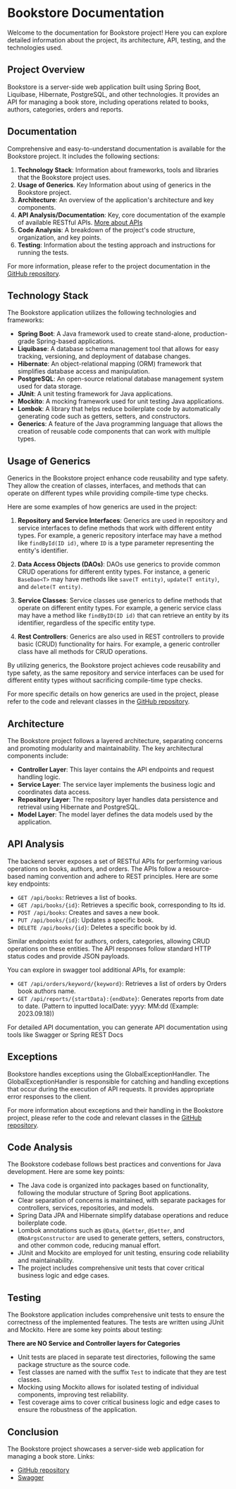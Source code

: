 # Bookstore Documentation

Welcome to the documentation for Bookstore project! Here you can explore detailed information about the project, its
architecture, API, testing, and the technologies used.

## Project Overview

Bookstore is a server-side web application built using Spring Boot, Liquibase, Hibernate, PostgreSQL, and other
technologies. It provides an API for managing a book store, including operations related to books, authors, categories,
orders and reports.

## Documentation

Comprehensive and easy-to-understand documentation is available for the Bookstore project. It includes the following
sections:

1. **Technology Stack**: Information about frameworks, tools and libraries that the Bookstore project uses.
2. **Usage of Generics**. Key Information about using of generics in the Bookstore project.
3. **Architecture**: An overview of the application's architecture and key components.
4. **API Analysis/Documentation**: Key, core documentation of the example of available RESTful
   APIs. [More about APIs](http://localhost:8080/Store/api-doc)
5. **Code Analysis**: A breakdown of the project's code structure, organization, and key points.
6. **Testing**: Information about the testing approach and instructions for running the tests.

For more information, please refer to the project documentation in
the [GitHub repository](https://github.com/Arthur488/bookstore/tree/arthurs_branch).

## Technology Stack

The Bookstore application utilizes the following technologies and frameworks:

- **Spring Boot**: A Java framework used to create stand-alone, production-grade Spring-based applications.
- **Liquibase**: A database schema management tool that allows for easy tracking, versioning, and deployment of database
  changes.
- **Hibernate**: An object-relational mapping (ORM) framework that simplifies database access and manipulation.
- **PostgreSQL**: An open-source relational database management system used for data storage.
- **JUnit**: A unit testing framework for Java applications.
- **Mockito**: A mocking framework used for unit testing Java applications.
- **Lombok**: A library that helps reduce boilerplate code by automatically generating code such as getters, setters,
  and constructors.
- **Generics**: A feature of the Java programming language that allows the creation of reusable code components that can
  work with multiple types.

## Usage of Generics

Generics in the Bookstore project enhance code reusability and type safety. They allow the creation of classes,
interfaces, and methods that can operate on different types while providing compile-time type checks.

Here are some examples of how generics are used in the project:

1. **Repository and Service Interfaces**: Generics are used in repository and service interfaces to define methods that
   work with different entity types. For example, a generic repository interface may have a method
   like `findById(ID id)`, where `ID` is a type parameter representing the entity's identifier.

2. **Data Access Objects (DAOs)**: DAOs use generics to provide common CRUD operations for different entity types. For
   instance, a generic `BaseDao<T>` may have methods like `save(T entity)`, `update(T entity)`, and `delete(T entity)`.

3. **Service Classes**: Service classes use generics to define methods that operate on different entity types. For
   example, a generic service class may have a method like `findByID(ID id)` that can retrieve an entity by its
   identifier, regardless of the specific entity type.

4. **Rest Controllers**: Generics are also used in REST controllers to provide basic (CRUD) functionality for hairs. For
   example, a generic controller class have all methods for CRUD operations.

By utilizing generics, the Bookstore project achieves code reusability and type safety, as the same repository and
service interfaces can be used for different entity types without sacrificing compile-time type checks.

For more specific details on how generics are used in the project, please refer to the code and relevant classes in
the [GitHub repository](https://github.com/Arthur488/bookstore/tree/arthurs_branch).

## Architecture

The Bookstore project follows a layered architecture, separating concerns and promoting modularity and maintainability.
The key architectural components include:

- **Controller Layer**: This layer contains the API endpoints and request handling logic.
- **Service Layer**: The service layer implements the business logic and coordinates data access.
- **Repository Layer**: The repository layer handles data persistence and retrieval using Hibernate and PostgreSQL.
- **Model Layer**: The model layer defines the data models used by the application.

## API Analysis

The backend server exposes a set of RESTful APIs for performing various operations on books, authors, and orders. The
APIs follow a resource-based naming convention and adhere to REST principles. Here are some key endpoints:

- `GET /api/books`: Retrieves a list of books.
- `GET /api/books/{id}`: Retrieves a specific book, corresponding to Its id.
- `POST /api/books`: Creates and saves a new book.
- `PUT /api/books/{id}`: Updates a specific book.
- `DELETE /api/books/{id}`: Deletes a specific book by id.

Similar endpoints exist for authors, orders, categories, allowing CRUD operations on these entities. The API responses
follow
standard HTTP status codes and provide JSON payloads.

You can explore in swagger tool additional APIs, for example:

- `GET /api/orders/keyword/{keyword}`: Retrieves a list of orders by Orders book authors name.
- `GET /api/reports/{startData}:{endDate}`: Generates reports from date to date. (Pattern to inputted localDate: yyyy:
  MM:dd (Example: 2023.09.18))

For detailed API documentation, you can generate API documentation using tools like Swagger or Spring REST Docs

## Exceptions

Bookstore handles exceptions using the GlobalExceptionHandler. The GlobalExceptionHandler is responsible for catching
and handling exceptions that occur during the execution of API requests. It provides appropriate error responses to the
client.

For more information about exceptions and their handling in the Bookstore project, please refer to the code and relevant
classes in
the [GitHub repository](https://github.com/Arthur488/bookstore/tree/arthurs_branch/BookStore/src/main/java/practise/bookstore/generics/exceptions).

## Code Analysis

The Bookstore codebase follows best practices and conventions for Java development. Here are some key points:

- The Java code is organized into packages based on functionality, following the modular structure of Spring Boot
  applications.
- Clear separation of concerns is maintained, with separate packages for controllers, services, repositories, and
  models.
- Spring Data JPA and Hibernate simplify database operations and reduce boilerplate code.
- Lombok annotations such as `@Data`, `@Getter`, `@Setter`, and `@NoArgsConstructor` are used to generate getters,
  setters, constructors, and other common code, reducing manual effort.
- JUnit and Mockito are employed for unit testing, ensuring code reliability and maintainability.
- The project includes comprehensive unit tests that cover critical business logic and edge cases.

## Testing

The Bookstore application includes comprehensive unit tests to ensure the correctness of the implemented features. The
tests are written using JUnit and Mockito. Here are some key points about testing:

**There are NO Service and Controller layers for Categories**

- Unit tests are placed in separate test directories, following the same package structure as the source code.
- Test classes are named with the suffix `Test` to indicate that they are test classes.
- Mocking using Mockito allows for isolated testing of individual components, improving test reliability.
- Test coverage aims to cover critical business logic and edge cases to ensure the robustness of the application.

## Conclusion

The Bookstore project showcases a server-side web application for managing a book store.
Links:

- [GitHub repository](https://github.com/Arthur488/bookstore/tree/arthurs_branch)
- [Swagger](http://localhost:8080/Store/api-doc)
